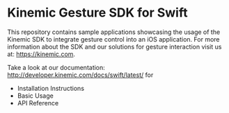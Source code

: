 # Kinemic Gesture SDK for Swift

This repository contains sample applications showcasing the usage of the Kinemic SDK to integrate gesture control into an iOS application. For more information about the SDK and our solutions for gesture interaction visit us at: https://kinemic.com.

Take a look at our documentation: http://developer.kinemic.com/docs/swift/latest/ for 
* Installation Instructions
* Basic Usage
* API Reference
